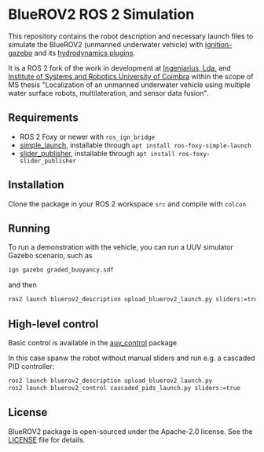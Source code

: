 # BlueROV2 ROS 2 Simulation

This repository contains the robot description and necessary launch files to simulate the BlueROV2 (unmanned underwater vehicle) with [ignition-gazebo](https://ignitionrobotics.org/libs/gazebo) and its [hydrodynamics plugins](https://ignitionrobotics.org/api/gazebo/5.0/underwater_vehicles.html).

It is a ROS 2 fork of the work in development at [Ingeniarius, Lda.](http://ingeniarius.pt/) and [Institute of Systems and Robotics University of Coimbra](https://www.isr.uc.pt/) within the scope of MS thesis "Localization of an unmanned underwater vehicle using multiple water surface robots, multilateration, and sensor data fusion".


## Requirements

- ROS 2 Foxy or newer with `ros_ign_bridge`
- [simple_launch](https://github.com/oKermorgant/simple_launch), installable through `apt install ros-foxy-simple-launch`
- [slider_publisher](https://github.com/oKermorgant/slider_publisher), installable through `apt install ros-foxy-slider_publisher`

## Installation 

Clone the package in your ROS 2 workspace `src` and compile with `colcon`

## Running 

To run a demonstration with the vehicle, you can run a UUV simulator Gazebo scenario, such as

```bash
ign gazebo graded_buoyancy.sdf
```

and then

```bash
ros2 launch bluerov2_description upload_bluerov2_launch.py sliders:=true
```

## High-level control

Basic control is available in the [auv_control](https://github.com/CentraleNantesROV/auv_control) package

In this case spanw the robot without manual sliders and run e.g. a cascaded PID controller:

```bash
ros2 launch bluerov2_description upload_bluerov2_launch.py
ros2 launch bluerov2_control cascaded_pids_launch.py sliders:=true
```


## License

BlueROV2 package is open-sourced under the Apache-2.0 license. See the
[LICENSE](LICENSE) file for details.
